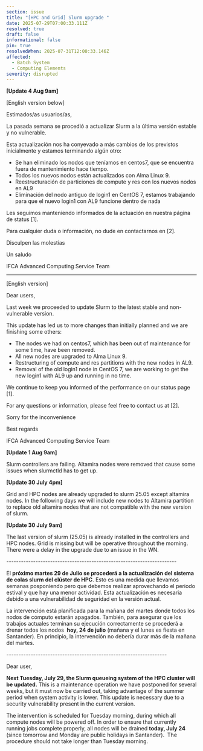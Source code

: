 ```yaml
---
section: issue
title: "[HPC and Grid] Slurm upgrade "
date: 2025-07-29T07:00:33.111Z
resolved: true
draft: false
informational: false
pin: true
resolvedWhen: 2025-07-31T12:00:33.146Z
affected:
  - Batch System
  - Computing Elements
severity: disrupted
---
```

**\[Update 4 Aug 9am]**

\[English version below]

Estimados/as usuarios/as,

La pasada semana se procedió a actualizar Slurm a la última versión estable y no vulnerable.

Esta actualización nos ha conyevado a más cambios de los previstos inicialmente y estamos terminando algún otro:

* Se han eliminado los nodos que teníamos en centos7, que se encuentra fuera de mantenimiento hace tiempo.
* Todos los nuevos nodos están actualizados con Alma Linux 9.
* Reestructuración de particiones de compute y res con los nuevos nodos en AL9
* Eliminación del nodo antiguo de login1 en CentOS 7, estamos trabajando para que el nuevo login1 con AL9 funcione dentro de nada

Les seguimos manteniendo informados de la actuación en nuestra página de status \[1].

Para cualquier duda o información, no dude en contactarnos en \[2].

Disculpen las molestias

Un saludo

IFCA Advanced Computing Service Team

- - -

\[English version]

Dear users,

Last week we proceeded to update Slurm to the latest stable and non-vulnerable version.

This update has led us to more changes than initially planned and we are finishing some others:

* The nodes we had on centos7, which has been out of maintenance for some time, have been removed.
* All new nodes are upgraded to Alma Linux 9.
* Restructuring of compute and res partitions with the new nodes in AL9.
* Removal of the old login1 node in CentOS 7, we are working to get the new login1 with AL9 up and running in no time.

We continue to keep you informed of the performance on our status page \[1].

For any questions or information, please feel free to contact us at \[2].

Sorry for the inconvenience

Best regards

IFCA Advanced Computing Service Team

**\[Update 1 Aug 9am]**

Slurm controllers are failing. Altamira nodes were removed that cause some issues when slurmctld has to get up. 

**\[Update 30 July 4pm]**

Grid and HPC nodes are already upgraded to slurm 25.05 except altamira nodes. In the following days we will include new nodes to Altamira partition to replace old altamira nodes that are not compatible with the new version of slurm.

**\[Update 30 July 9am]**

The last version of slurm (25.05) is already installed in the controllers and HPC nodes. Grid is missing but will be operative throughout the morning. There were a delay in the upgrade due to an issue in the WN. 

\----------------------------------------------------------------------

El **próximo martes 29 de Julio se procederá a la actualización del sistema de colas slurm del clúster de HPC**. Esto es una medida que llevamos semanas posponiendo pero que debemos realizar aprovechando el periodo estival y que hay una menor actividad. Esta actualización es necesaria debido a una vulnerabilidad de seguridad en la versión actual. 

La intervención está planificada para la mañana del martes donde todos los nodos de cómputo estarán apagados. También, para asegurar que los trabajos actuales terminan su ejecución correctamente se procederá a drenar todos los nodos  **hoy, 24 de julio** (mañana y el lunes es fiesta en Santander). En principio, la intervención no debería durar más de la mañana del martes.

\------------------------------------------------------------------

Dear user,

**Next Tuesday, July 29, the Slurm queueing system of the HPC cluster will be updated.** This is a maintenance operation we have postponed for several weeks, but it must now be carried out, taking advantage of the summer period when system activity is lower. This update is necessary due to a security vulnerability present in the current version.

The intervention is scheduled for Tuesday morning, during which all compute nodes will be powered off. In order to ensure that currently running jobs complete properly, all nodes will be drained **today, July 24** (since tomorrow and Monday are public holidays in Santander).  The procedure should not take longer than Tuesday morning.